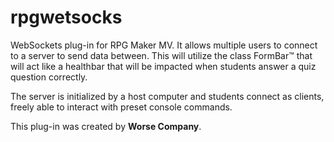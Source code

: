 # rpgwetsocks
WebSockets plug-in for RPG Maker MV. It allows multiple users to connect to a server to send data between. This will utilize the class FormBar™ that will act like a healthbar that will be impacted when students answer a quiz question correctly.

The server is initialized by a host computer and students connect as clients, freely able to interact with preset console commands. 

This plug-in was created by **Worse Company**.

